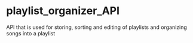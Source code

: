 # playlist_organizer_API
API that is used for storing, sorting and editing of playlists and organizing songs into a playlist 
